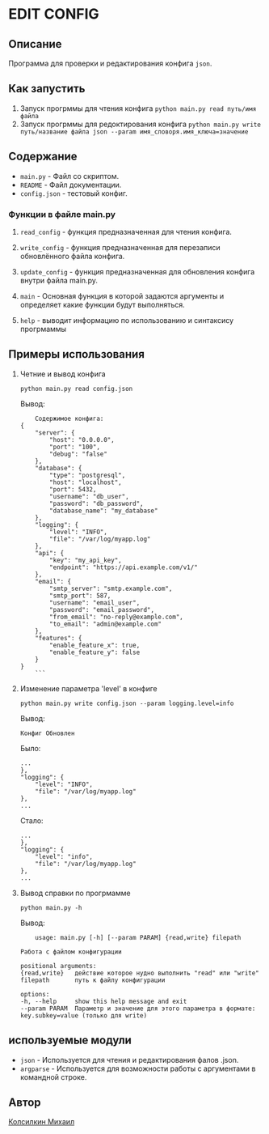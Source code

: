 # EDIT CONFIG

## Описание

Программа для проверки и редактирования конфига `json`.

## Как запустить

1. Запуск прогрммы для чтения конфига
    ` python main.py read путь/имя файла `
2. Запуск прогрммы для редоктирования конфига  ` python main.py write путь/название файла json --param имя_словоря.имя_ключа=значение `

## Содержание

- `main.py` - Файл со скриптом.
- `README` - Файл документации.
- `config.json` - тестовый конфиг.

### Функции в файле main.py

1. `read_config` - функция предназначенная для чтения конфига.

2. `write_config` - функция предназначенная для перезаписи обновлённого файла конфига.

3. `update_config` - функция предназначенная для обновления конфига внутри файла main.py.

4. `main` - Основная функция в которой задаются аргументы и определяет какие функции будут выполняться.

5. `help` - выводит информацию по использованию и синтаксису прогрмаммы

## Примеры использования

1. Четние и вывод конфига

    `python main.py read config.json`

    Вывод:
    ```
        Содержимое конфига:
    {
        "server": {
            "host": "0.0.0.0",
            "port": "100",
            "debug": "false"
        },
        "database": {
            "type": "postgresql",
            "host": "localhost",
            "port": 5432,
            "username": "db_user",
            "password": "db_password",
            "database_name": "my_database"
        },
        "logging": {
            "level": "INFO",
            "file": "/var/log/myapp.log"
        },
        "api": {
            "key": "my_api_key",
            "endpoint": "https://api.example.com/v1/"
        },
        "email": {
            "smtp_server": "smtp.example.com",
            "smtp_port": 587,
            "username": "email_user",
            "password": "email_password",
            "from_email": "no-reply@example.com",
            "to_email": "admin@example.com"
        },
        "features": {
            "enable_feature_x": true,
            "enable_feature_y": false
        }
    }
        ```

2. Изменение параметра 'level' в конфиге  

    `python main.py write config.json --param logging.level=info`

    Вывод: 

    ```
    Конфиг Обновлен
    ``` 

    Было:
    ```
    ...
    },
    "logging": {
        "level": "INFO",
        "file": "/var/log/myapp.log"
    },
    ...
    ```
    Стало:
    ```
    ...
    },
    "logging": {
        "level": "info",
        "file": "/var/log/myapp.log"
    },
    ...
    ```

3. Вывод справки по прогрмамме

    `python main.py -h`

    Вывод:

    ```
        usage: main.py [-h] [--param PARAM] {read,write} filepath

    Работа с файлом конфигурации

    positional arguments:
    {read,write}   действие которое нудно выполнить "read" или "write"
    filepath       путь к файлу конфигурации

    options:
    -h, --help     show this help message and exit
    --param PARAM  Параметр и значение для этого параметра в формате: key.subkey=value (только для write)
    ```


## используемые модули
- ` json ` - Используется для чтения и редактирования фалов .json.
- ` argparse ` - Используется для возможности работы с аргументами в командной строке.  

## Автор
[Колсилкин Михаил](https://github.com/kosilkin/rep)
